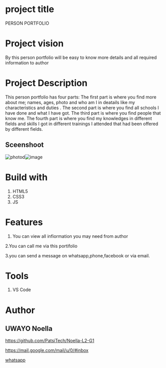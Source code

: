 # project title
PERSON PORTFOLIO
# Project vision
By this person portfolio will be easy to know more details and all required information to author 
# Project Description
This person portfolio  has four parts: The first part is where you find more about me; names, ages, photo and who am I in deatails like my characteristics and duties . The second part is where  you find all schools I have done and what I have got. The third part is where  you find  people that know me. The fourth part is where  you find my knowledges in different fields and skills I got in different trainings I attended that had been offered by different fields.
## Sceenshoot
![photod](https://user-images.githubusercontent.com/106772337/177340134-cfedc06c-d8c9-4ba2-88d2-4abc31e0f752.PNG)![image](https://user-images.githubusercontent.com/106772337/177340757-afa6ea2b-60f4-4fed-8f34-6bee2d4f9c6a.png)
# Build with
1. HTML5
2. CSS3
3.  JS
# Features
1. You can view all infiormation you may need from author

2.You can call me via this portifolio

3.you can send a message on whatsapp,phone,facebook or via email.
# Tools
1. VS Code
# Author
## UWAYO Noella
https://github.com/PatsiTech/Noella-L2-G1

https://mail.google.com/mail/u/0/#inbox

[whatsapp ](https://web.whatsapp.com/)
